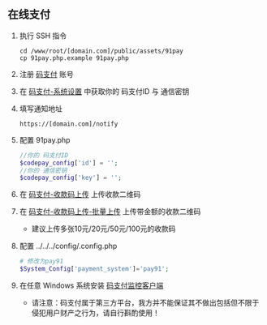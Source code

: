 ## 在线支付

1. 执行 SSH 指令

   ```
   cd /www/root/[domain.com]/public/assets/91pay
   cp 91pay.php.example 91pay.php
   ```

2. 注册 [码支付](https://codepay.fateqq.com/reg.html) 账号

3. 在 [码支付-系统设置](https://codepay.fateqq.com/admin/#/dataSet.html) 中获取你的 码支付ID 与 通信密钥

4. 填写通知地址

   ```
   https://[domain.com]/notify
   ```

5. 配置 91pay.php

   ```php
   //你的 码支付ID
   $codepay_config['id'] = '';
   //你的 通信密钥
   $codepay_config['key'] = '';
   ```

6. 在 [码支付-收款码上传](https://codepay.fateqq.com/admin/#/upQrcode.html?type=1) 上传收款二维码

7. 在 [码支付-收款码上传-批量上传](https://codepay.fateqq.com/admin/#/uploads.html?type=1) 上传带金额的收款二维码

   * 建议上传多张10元/20元/50元/100元的收款码

8. 配置 ../../../config/.config.php

   ```php
   # 修改为pay91
   $System_Config['payment_system']='pay91';
   ```

9. 在任意 Windows 系统安装 [码支付监控客户端](https://codepay.fateqq.com/down.html)

   * 请注意：码支付属于第三方平台，我方并不能保证其不做出包括但不限于侵犯用户财产之行为，请自行斟酌使用！
